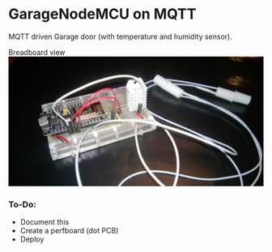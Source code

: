 #  GarageNodeMCU on MQTT
MQTT driven Garage door (with temperature and humidity sensor).

Breadboard view
![](photo/GarageNode_bb_2.jpg)

### To-Do: 
- Document this
- Create a perfboard (dot PCB)
- Deploy

